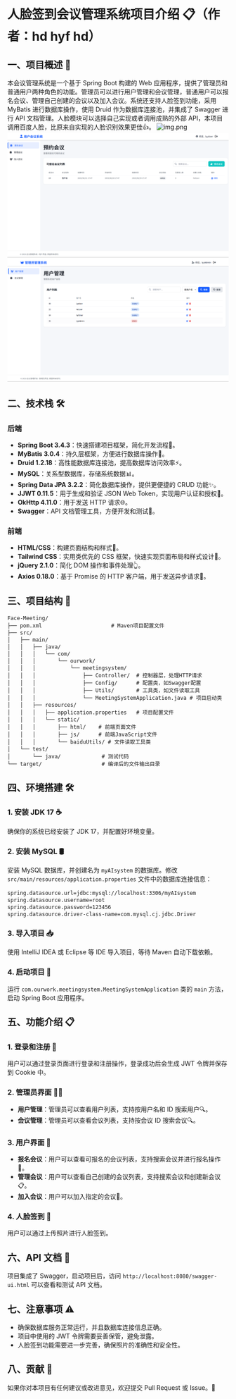 # 人脸签到会议管理系统项目介绍 📋（作者：hd hyf hd）

## 一、项目概述 🌟
本会议管理系统是一个基于 Spring Boot 构建的 Web 应用程序，提供了管理员和普通用户两种角色的功能。管理员可以进行用户管理和会议管理，普通用户可以报名会议、管理自己创建的会议以及加入会议。系统还支持人脸签到功能，采用 MyBatis 进行数据库操作，使用 Druid 作为数据库连接池，并集成了 Swagger 进行 API 文档管理。人脸模块可以选择自己实现或者调用成熟的外部 API，本项目调用百度人脸，比原来自实现的人脸识别效果更佳👍。
![img.png](img.png)
![img_1.png](img_1.png)
![img_2.png](img_2.png)
## 二、技术栈 🛠️

### 后端
- **Spring Boot 3.4.3**：快速搭建项目框架，简化开发流程🚀。
- **MyBatis 3.0.4**：持久层框架，方便进行数据库操作💾。
- **Druid 1.2.18**：高性能数据库连接池，提高数据库访问效率⚡。
- **MySQL**：关系型数据库，存储系统数据📊。
- **Spring Data JPA 3.2.2**：简化数据库操作，提供更便捷的 CRUD 功能✨。
- **JJWT 0.11.5**：用于生成和验证 JSON Web Token，实现用户认证和授权🔐。
- **OkHttp 4.11.0**：用于发送 HTTP 请求🌐。
- **Swagger**：API 文档管理工具，方便开发和测试🧪。

### 前端
- **HTML/CSS**：构建页面结构和样式🎨。
- **Tailwind CSS**：实用类优先的 CSS 框架，快速实现页面布局和样式设计🌈。
- **jQuery 2.1.0**：简化 DOM 操作和事件处理👆。
- **Axios 0.18.0**：基于 Promise 的 HTTP 客户端，用于发送异步请求🚀。

## 三、项目结构 📁
```plaintext
Face-Meeting/
├── pom.xml                      # Maven项目配置文件
├── src/
│   ├── main/
│   │   ├── java/
│   │   │   └── com/
│   │   │       └── ourwork/
│   │   │           └── meetingsystem/
│   │   │               ├── Controller/  # 控制器层，处理HTTP请求
│   │   │               ├── Config/      # 配置类，如Swagger配置
│   │   │               ├── Utils/       # 工具类，如文件读取工具
│   │   │               └── MeetingSystemApplication.java # 项目启动类
│   │   ├── resources/
│   │   │   ├── application.properties   # 项目配置文件
│   │   │   └── static/
│   │   │       ├── html/    # 前端页面文件
│   │   │       ├── js/      # 前端JavaScript文件
│   │   │       └── baiduUtils/ # 文件读取工具类
│   └── test/
│       └── java/             # 测试代码
└── target/                   # 编译后的文件输出目录
```

## 四、环境搭建 🛠️

### 1. 安装 JDK 17 ☕
确保你的系统已经安装了 JDK 17，并配置好环境变量。

### 2. 安装 MySQL 🛢️
安装 MySQL 数据库，并创建名为 `myAIsystem` 的数据库。修改 `src/main/resources/application.properties` 文件中的数据库连接信息：
```properties
spring.datasource.url=jdbc:mysql://localhost:3306/myAIsystem
spring.datasource.username=root
spring.datasource.password=123456
spring.datasource.driver-class-name=com.mysql.cj.jdbc.Driver
```

### 3. 导入项目 📥
使用 IntelliJ IDEA 或 Eclipse 等 IDE 导入项目，等待 Maven 自动下载依赖。

### 4. 启动项目 🚀
运行 `com.ourwork.meetingsystem.MeetingSystemApplication` 类的 `main` 方法，启动 Spring Boot 应用程序。

## 五、功能介绍 📋

### 1. 登录和注册 🔑
用户可以通过登录页面进行登录和注册操作，登录成功后会生成 JWT 令牌并保存到 Cookie 中。

### 2. 管理员界面 👨‍💼
- **用户管理**：管理员可以查看用户列表，支持按用户名和 ID 搜索用户🔍。
- **会议管理**：管理员可以查看会议列表，支持按会议 ID 搜索会议🔍。

### 3. 用户界面 👤
- **报名会议**：用户可以查看可报名的会议列表，支持搜索会议并进行报名操作📝。
- **管理会议**：用户可以查看自己创建的会议列表，支持搜索会议和创建新会议📋。
- **加入会议**：用户可以加入指定的会议🎉。

### 4. 人脸签到 📸
用户可以通过上传照片进行人脸签到。

## 六、API 文档 📄
项目集成了 Swagger，启动项目后，访问 `http://localhost:8080/swagger-ui.html` 可以查看和测试 API 文档。

## 七、注意事项 ⚠️
- 确保数据库服务正常运行，并且数据库连接信息正确。
- 项目中使用的 JWT 令牌需要妥善保管，避免泄露。
- 人脸签到功能需要进一步完善，确保照片的准确性和安全性。

## 八、贡献 🤝
如果你对本项目有任何建议或改进意见，欢迎提交 Pull Request 或 Issue。👏
